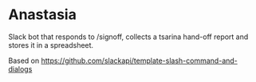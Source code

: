# Anastasia

Slack bot that responds to /signoff, collects a tsarina hand-off report and stores it in a spreadsheet.

Based on https://github.com/slackapi/template-slash-command-and-dialogs
